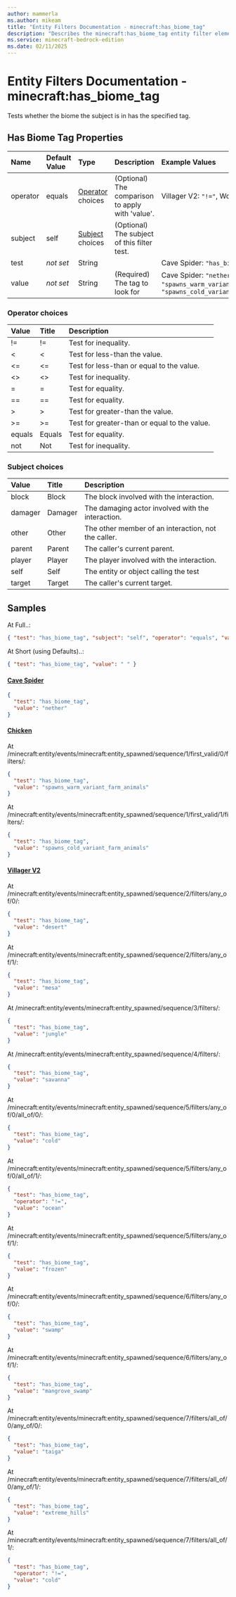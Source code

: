 ```yaml
---
author: mammerla
ms.author: mikeam
title: "Entity Filters Documentation - minecraft:has_biome_tag"
description: "Describes the minecraft:has_biome_tag entity filter element"
ms.service: minecraft-bedrock-edition
ms.date: 02/11/2025 
---
```


# Entity Filters Documentation - minecraft:has_biome_tag

Tests whether the biome the subject is in has the specified tag.


## Has Biome Tag Properties

|Name       |Default Value |Type |Description |Example Values |
|:----------|:-------------|:----|:-----------|:------------- |
| operator | equals | [Operator](#operator-choices) choices | (Optional) The comparison to apply with 'value'. | Villager V2: `"!="`, Wolf: `"not"` | 
| subject | self | [Subject](#subject-choices) choices | (Optional) The subject of this filter test. |  | 
| test | *not set* | String |  | Cave Spider: `"has_biome_tag"` | 
| value | *not set* | String | (Required) The tag to look for | Cave Spider: `"nether"`, Chicken: `"spawns_warm_variant_farm_animals"`, `"spawns_cold_variant_farm_animals"` | 

### Operator choices

|Value       |Title |Description |
|:-----------|:-----|:-----------|
| != | != | Test for inequality.|
| < | < | Test for less-than the value.|
| <= | <= | Test for less-than or equal to the value.|
| <> | <> | Test for inequality.|
| = | = | Test for equality.|
| == | == | Test for equality.|
| > | > | Test for greater-than the value.|
| >= | >= | Test for greater-than or equal to the value.|
| equals | Equals | Test for equality.|
| not | Not | Test for inequality.|

### Subject choices

|Value       |Title |Description |
|:-----------|:-----|:-----------|
| block | Block | The block involved with the interaction.|
| damager | Damager | The damaging actor involved with the interaction.|
| other | Other | The other member of an interaction, not the caller.|
| parent | Parent | The caller's current parent.|
| player | Player | The player involved with the interaction.|
| self | Self | The entity or object calling the test|
| target | Target | The caller's current target.|

## Samples

At Full..: 

```json
{ "test": "has_biome_tag", "subject": "self", "operator": "equals", "value": " " }
```

At Short (using Defaults)..: 

```json
{ "test": "has_biome_tag", "value": " " }
```

#### [Cave Spider](https://github.com/Mojang/bedrock-samples/tree/preview/behavior_pack/entities/cave_spider.json)


```json
{
  "test": "has_biome_tag",
  "value": "nether"
}
```

#### [Chicken](https://github.com/Mojang/bedrock-samples/tree/preview/behavior_pack/entities/chicken.json)

At /minecraft:entity/events/minecraft:entity_spawned/sequence/1/first_valid/0/filters/: 

```json
{
  "test": "has_biome_tag",
  "value": "spawns_warm_variant_farm_animals"
}
```

At /minecraft:entity/events/minecraft:entity_spawned/sequence/1/first_valid/1/filters/: 

```json
{
  "test": "has_biome_tag",
  "value": "spawns_cold_variant_farm_animals"
}
```

#### [Villager V2](https://github.com/Mojang/bedrock-samples/tree/preview/behavior_pack/entities/villager_v2.json)

At /minecraft:entity/events/minecraft:entity_spawned/sequence/2/filters/any_of/0/: 

```json
{
  "test": "has_biome_tag",
  "value": "desert"
}
```

At /minecraft:entity/events/minecraft:entity_spawned/sequence/2/filters/any_of/1/: 

```json
{
  "test": "has_biome_tag",
  "value": "mesa"
}
```

At /minecraft:entity/events/minecraft:entity_spawned/sequence/3/filters/: 

```json
{
  "test": "has_biome_tag",
  "value": "jungle"
}
```

At /minecraft:entity/events/minecraft:entity_spawned/sequence/4/filters/: 

```json
{
  "test": "has_biome_tag",
  "value": "savanna"
}
```

At /minecraft:entity/events/minecraft:entity_spawned/sequence/5/filters/any_of/0/all_of/0/: 

```json
{
  "test": "has_biome_tag",
  "value": "cold"
}
```

At /minecraft:entity/events/minecraft:entity_spawned/sequence/5/filters/any_of/0/all_of/1/: 

```json
{
  "test": "has_biome_tag",
  "operator": "!=",
  "value": "ocean"
}
```

At /minecraft:entity/events/minecraft:entity_spawned/sequence/5/filters/any_of/1/: 

```json
{
  "test": "has_biome_tag",
  "value": "frozen"
}
```

At /minecraft:entity/events/minecraft:entity_spawned/sequence/6/filters/any_of/0/: 

```json
{
  "test": "has_biome_tag",
  "value": "swamp"
}
```

At /minecraft:entity/events/minecraft:entity_spawned/sequence/6/filters/any_of/1/: 

```json
{
  "test": "has_biome_tag",
  "value": "mangrove_swamp"
}
```

At /minecraft:entity/events/minecraft:entity_spawned/sequence/7/filters/all_of/0/any_of/0/: 

```json
{
  "test": "has_biome_tag",
  "value": "taiga"
}
```

At /minecraft:entity/events/minecraft:entity_spawned/sequence/7/filters/all_of/0/any_of/1/: 

```json
{
  "test": "has_biome_tag",
  "value": "extreme_hills"
}
```

At /minecraft:entity/events/minecraft:entity_spawned/sequence/7/filters/all_of/1/: 

```json
{
  "test": "has_biome_tag",
  "operator": "!=",
  "value": "cold"
}
```
